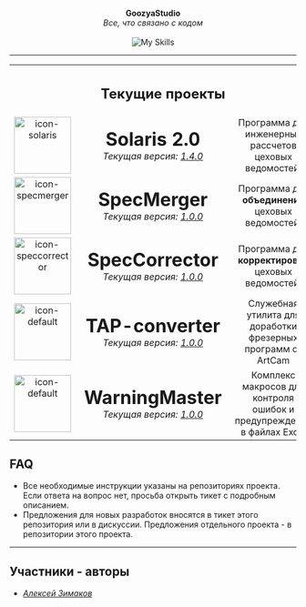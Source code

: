 <p align="center">
  <strong>GoozyaStudio</strong><br>
  <em>Все, что связано с кодом</em><br><br>
<img src="https://skillicons.dev/icons?i=python,github,vscode" alt="My Skills">
</p>

---





<table align="center">
    <tr><td colspan="3"><div align="center"><h2>Текущие проекты</h2></div></td></tr>
  <tr align="center">
    <td>
      <img src="../icon-solaris.ico" width="100" alt="icon-solaris">
    </td>
    <td style="vertical-align: middle; padding-left: 15px;">
      <h1 style="margin: 0;">Solaris 2.0</h1>
      <p style="margin: 0;">
<em>Текущая версия: <a href="https://github.com/GoozyaStudio/Solaris-2.0/releases">1.4.0</a></em>
      </p>
    </td>
    <td style="vertical-align: middle; padding-left: 15px;">
        Программа для инженерных<br>
        рассчетов цеховых ведомостей.
    </td>
  </tr>
  <tr align="center">
    <td>
      <img src="../icon-specmerger.ico" width="100" alt="icon-specmerger">
    </td>
    <td style="vertical-align: middle; padding-left: 15px;">
      <h1 style="margin: 0;">SpecMerger</h1>
            <p style="margin: 0;">
<em>Текущая версия: <a href="https://github.com/GoozyaStudio/SpecMerger/releases">1.0.0</a></em>
      </p>
    </td>
    <td style="vertical-align: middle; padding-left: 15px;">
        Программа для <b>объединения</b><br>
        цеховых ведомостей.
    </td>
  </tr>
  <tr align="center">
    <td>
      <img src="../icon-speccorrector.ico" width="100" alt="icon-speccorrector">
    </td>
    <td style="vertical-align: middle; padding-left: 15px;">
      <h1 style="margin: 0;">SpecCorrector</h1>
      <p style="margin: 0;">
<em>Текущая версия: <a href="https://github.com/GoozyaStudio/SpecCorrector/releases">1.0.0</a></em>
      </p>
    </td>
    <td style="vertical-align: middle; padding-left: 15px;">
        Программа для <b>корректировки</b><br>
        цеховых ведомостей.
    </td>
  </tr>
  <tr align="center">
    <td>
      <img src="../icon-default.ico" width="100" alt="icon-default">
    </td>
    <td style="vertical-align: middle; padding-left: 15px;">
      <h1 style="margin: 0;">TAP-converter</h1>
      <p style="margin: 0;">
<em>Текущая версия: <a href="https://github.com/GoozyaStudio/TAP-converter/releases">1.0.0</a></em>
      </p>
    </td>
    <td style="vertical-align: middle; padding-left: 15px;">
        Служебная утилита для доработки<br>
        фрезерных программ от ArtCam
    </td>
  </tr>
  <tr align="center">
    <td>
      <img src="../icon-default.ico" width="100" alt="icon-default">
    </td>
    <td style="vertical-align: middle; padding-left: 15px;">
      <h1 style="margin: 0;">WarningMaster</h1>
      <p style="margin: 0;">
<em>Текущая версия: <a href="https://github.com/GoozyaStudio/WarningMaster/releases">1.0.0</a></em>
      </p>
    </td>
    <td style="vertical-align: middle; padding-left: 15px;">
        Комплекс макросов для контроля<br>
        ошибок и предупреждений в файлах Excel
    </td>
  </tr>
</table>

## FAQ

- Все необходимые инструкции указаны на репозиториях проекта.
Если ответа на вопрос нет, просьба открыть тикет с подробным описанием.
- Предложения для новых разработок вносятся в тикет этого репозитория или в дискуссии.
Предложения отдельного проекта - в репозитории этого проекта.

---
## Участники - авторы

- [_Алексей Зимаков_](https://github.com/GoozyaGod)
